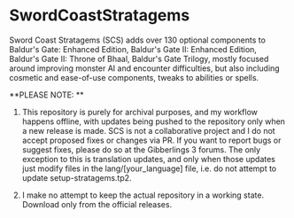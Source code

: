 # SwordCoastStratagems
Sword Coast Stratagems (SCS) adds over 130 optional components to Baldur's Gate: Enhanced Edition, Baldur's Gate II: Enhanced Edition, Baldur's Gate II: Throne of Bhaal, Baldur's Gate Trilogy, mostly focused around improving monster AI and encounter difficulties, but also including cosmetic and ease-of-use components, tweaks to abilities or spells.

**PLEASE NOTE: **

1) This repository is purely for archival purposes, and my workflow happens offline, with updates being pushed to the repository only when a new release is made. SCS is not a collaborative project and I do not accept proposed fixes or changes via PR. If you want to report bugs or suggest fixes, please do so at the Gibberlings 3 forums. The only exception to this is translation updates, and only when those updates just modify files in the lang/[your_language] file, i.e. do not attempt to update setup-stratagems.tp2.

2) I make no attempt to keep the actual repository in a working state. Download only from the official releases.
